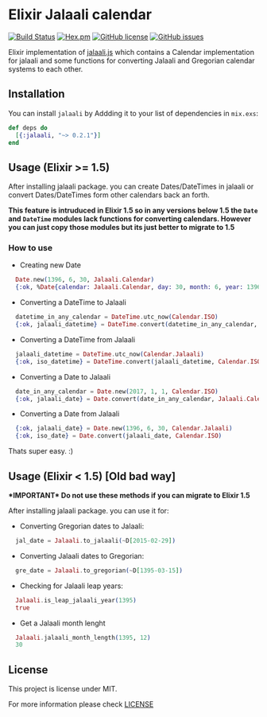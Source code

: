 # Elixir Jalaali calendar
[![Build Status](https://travis-ci.org/jalaali/elixir-jalaali.svg?branch=master)](https://travis-ci.org/jalaali/elixir-jalaali) [![Hex.pm](https://img.shields.io/badge/hex-0.2.1-blue.svg)](https://hex.pm/packages/jalaali) [![GitHub license](https://img.shields.io/badge/license-MIT-green.svg)](https://raw.githubusercontent.com/jalaali/elixir-jalaali/master/LICENSE) [![GitHub issues](https://img.shields.io/github/issues/jalaali/elixir-jalaali.svg)](https://github.com/jalaali/elixir-jalaali/issues)

Elixir implementation of [jalaali.js](https://github.com/jalaali/jalaali-js) which contains a Calendar implementation for jalaali and some functions for converting Jalaali and Gregorian calendar systems to each other.

## Installation

You can install `jalaali` by Addding it to your list of dependencies in `mix.exs`:

```elixir
def deps do
  [{:jalaali, "~> 0.2.1"}]
end
```

## Usage (Elixir >= 1.5)

After installing jalaali package. you can create Dates/DateTimes in jalaali or convert
Dates/DateTimes form other calendars back an forth.

**This feature is intruduced in Elixir 1.5 so in any versions below 1.5 the `Date`
and `DateTime` modules lack functions for converting calendars. However you can
just copy those modules but its just better to migrate to 1.5**

### How to use

  - Creating new Date
```elixir
  Date.new(1396, 6, 30, Jalaali.Calendar)
  {:ok, %Date{calendar: Jalaali.Calendar, day: 30, month: 6, year: 1396}}
```

  - Converting a DateTime to Jalaali
```elixir
  datetime_in_any_calendar = DateTime.utc_now(Calendar.ISO)
  {:ok, jalaali_datetime} = DateTime.convert(datetime_in_any_calendar, Jalaali.Calendar)
```

  - Converting a DateTime from Jalaali
```elixir
  jalaali_datetime = DateTime.utc_now(Calendar.Jalaali)
  {:ok, iso_datetime} = DateTime.convert(jalaali_datetime, Calendar.ISO)
```

  - Converting a Date to Jalaali
```elixir
  date_in_any_calendar = Date.new(2017, 1, 1, Calendar.ISO)
  {:ok, jalaali_date} = Date.convert(date_in_any_calendar, Jalaali.Calendar)
```

  - Converting a Date from Jalaali
```elixir
  {:ok, jalaali_date} = Date.new(1396, 6, 30, Calendar.Jalaali)
  {:ok, iso_date} = Date.convert(jalaali_date, Calendar.ISO)
```

  Thats super easy. :)

## Usage (Elixir < 1.5) [Old bad way]
__&ast;IMPORTANT&ast; Do not use these methods if you can migrate to Elixir 1.5__

After installing jalaali package. you can use it for:

  - Converting Gregorian dates to Jalaali:

```elixir
  jal_date = Jalaali.to_jalaali(~D[2015-02-29])
```

  - Converting Jalaali dates to Gregorian:

```elixir
  gre_date = Jalaali.to_gregorian(~D[1395-03-15])
```

  - Checking for Jalaali leap years:

```elixir
  Jalaali.is_leap_jalaali_year(1395)
  true
```

  - Get a Jalaali month lenght

```elixir
  Jalaali.jalaali_month_length(1395, 12)
  30
```

## License

This project is license under MIT.

For more information please check [LICENSE](https://github.com/jalaali/elixir-jalaali/blob/master/LICENSE)
